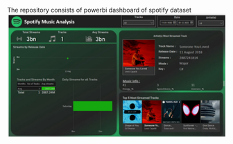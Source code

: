 The repository consists of powerbi dashboard of spotify dataset
![Alt text](images/DashboardSpotify.jpeg)
